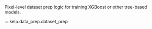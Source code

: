 Pixel-level dataset prep logic for training XGBoost or other tree-based models.

::: kelp.data_prep.dataset_prep
